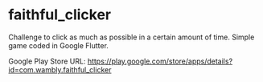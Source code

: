 # faithful_clicker
Challenge to click as much as possible in a certain amount of time.
Simple game coded in Google Flutter.

Google Play Store URL: https://play.google.com/store/apps/details?id=com.wambly.faithful_clicker
